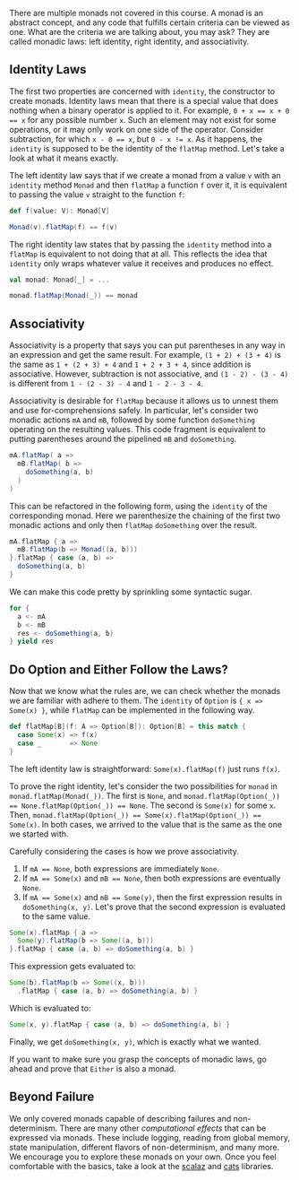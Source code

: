 There are multiple monads not covered in this course. 
A monad is an abstract concept, and any code that fulfills certain criteria can be viewed as one. 
What are the criteria we are talking about, you may ask? 
They are called monadic laws: left identity, right identity, and associativity. 

## Identity Laws

The first two properties are concerned with `identity`, the constructor to create monads. 
Identity laws mean that there is a special value that does nothing when a binary operator is applied to it. 
For example, `0 + x == x + 0 == x` for any possible number `x`. 
Such an element may not exist for some operations, or it may only work on one side of the operator. 
Consider subtraction, for which `x - 0 == x`, but `0 - x != x`. 
As it happens, the `identity` is supposed to be the identity of the `flatMap` method. 
Let's take a look at what it means exactly. 

The left identity law says that if we create a monad from a value `v` with an `identity` method `Monad` and then `flatMap` a function `f` over it, it is equivalent to passing the value `v` straight to the function `f`: 

```scala 3
def f(value: V): Monad[V]

Monad(v).flatMap(f) == f(v)
```
The right identity law states that by passing the `identity` method into a `flatMap` is equivalent to not doing that at all. 
This reflects the idea that `identity` only wraps whatever value it receives and produces no effect. 

```scala 3
val monad: Monad[_] = ...

monad.flatMap(Monad(_)) == monad
```

## Associativity 

Associativity is a property that says you can put parentheses in any way in an expression and get the same result. 
For example, `(1 + 2) + (3 + 4)` is the same as `1 + (2 + 3) + 4` and `1 + 2 + 3 + 4`, since addition is associative. 
However, subtraction is not associative, and `(1 - 2) - (3 - 4)` is different from `1 - (2 - 3) - 4` and `1 - 2 - 3 - 4`.

Associativity is desirable for `flatMap` because it allows us to unnest them and use for-comprehensions safely. 
In particular, let's consider two monadic actions `mA` and `mB`, followed by some function `doSomething` operating on the resulting values.
This code fragment is equivalent to putting parentheses around the pipelined `mB` and `doSomething`. 

```scala 3
mA.flatMap( a =>
  mB.flatMap( b =>
    doSomething(a, b)
  )
)
```

This can be refactored in the following form, using the `identity` of the corresponding monad. 
Here we parenthesize the chaining of the first two monadic actions and only then `flatMap` `doSomething` over the result.  

```scala 3
mA.flatMap { a => 
  mB.flatMap(b => Monad((a, b)))  
}.flatMap { case (a, b) =>  
  doSomething(a, b)
}
```

We can make this code pretty by sprinkling some syntactic sugar. 

```scala 3
for {
  a <- mA 
  b <- mB 
  res <- doSomething(a, b)
} yield res 
```

## Do Option and Either Follow the Laws? 

Now that we know what the rules are, we can check whether the monads we are familiar with adhere to them.
The `identity` of `Option` is `{ x => Some(x) }`, while `flatMap` can be implemented in the following way. 

```scala 3
def flatMap[B](f: A => Option[B]): Option[B] = this match {
  case Some(x) => f(x)
  case _       => None
}
```

The left identity law is straightforward: `Some(x).flatMap(f)` just runs `f(x)`. 

To prove the right identity, let's consider the two possibilities for `monad` in `monad.flatMap(Monad(_))`. 
The first is `None`, and `monad.flatMap(Option(_)) == None.flatMap(Option(_)) == None`. 
The second is `Some(x)` for some `x`. Then, `monad.flatMap(Option(_)) == Some(x).flatMap(Option(_)) == Some(x)`. 
In both cases, we arrived to the value that is the same as the one we started with. 

Carefully considering the cases is how we prove associativity. 

1. If `mA == None`, both expressions are immediately `None`.  
2. If `mA == Some(x)` and `mB == None`, then both expressions are eventually `None`. 
3. If `mA == Some(x)` and `mB == Some(y)`, then the first expression results in `doSomething(x, y)`. Let's prove that the second expression is evaluated to the same value.

```scala 3
Some(x).flatMap { a => 
  Some(y).flatMap(b => Some((a, b)))  
}.flatMap { case (a, b) => doSomething(a, b) }
```

This expression gets evaluated to:  

```scala
Some(b).flatMap(b => Some((x, b)))  
  .flatMap { case (a, b) => doSomething(a, b) }
```

Which is evaluated to: 

```scala 3
Some(x, y).flatMap { case (a, b) => doSomething(a, b) }
```

Finally, we get `doSomething(x, y)`, which is exactly what we wanted. 

If you want to make sure you grasp the concepts of monadic laws, go ahead and prove that `Either` is also a monad.  

## Beyond Failure

We only covered monads capable of describing failures and non-determinism. 
There are many other *computational effects* that can be expressed via monads. 
These include logging, reading from global memory, state manipulation, different flavors of non-determinism, and many more. 
We encourage you to explore these monads on your own.
Once you feel comfortable with the basics, take a look at the [scalaz](https://scalaz.github.io/7/) and [cats](https://typelevel.org/cats/) libraries. 








